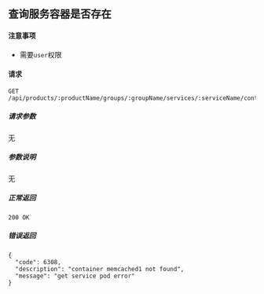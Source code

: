 ## 查询服务容器是否存在

#### 注意事项

- 需要`user`权限

#### 请求

```
GET /api/products/:productName/groups/:groupName/services/:serviceName/containers/:container
```

##### 请求参数

无

##### 参数说明

无

##### 正常返回

```
200 OK
```

##### 错误返回

```
{
  "code": 6308,
  "description": "container memcached1 not found",
  "message": "get service pod error"
}
```